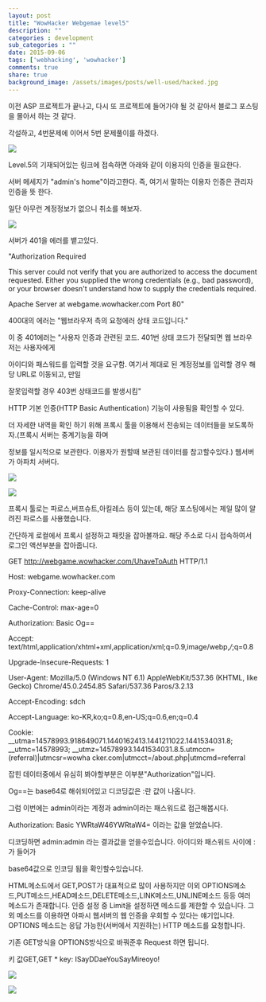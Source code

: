 ```yaml
---
layout: post
title: "WowHacker Webgemae level5"
description: ""
categories : development
sub_categories : ""
date: 2015-09-06
tags: ['webhacking', 'wowhacker']
comments: true
share: true
background_image: /assets/images/posts/well-used/hacked.jpg
---
```


이전 ASP 프로젝트가 끝나고, 다시 또 프로젝트에 들어가야 될 것 같아서 블로그 포스팅을 몰아서 하는 것 같다.

각설하고, 4번문제에 이어서 5번 문제풀이를 하겠다.

  

  

![](/assets/images/posts/75/217A5B4C55EC137524F19F.PNG)

  

  

Level.5의 기재되어있는 링크에 접속하면 아래와 같이 이용자의 인증을 필요한다.

서버 메세지가 "admin's home"이라고한다. 즉, 여기서 말하는 이용자 인증은 관리자 인증을 뜻 한다.

일단 아무런 계정정보가 없으니 취소를 해보자.

  

  

![](/assets/images/posts/75/2669A44C55EC1378323AE2.PNG)

서버가 401을 에러를 뱉고있다.  

"Authorization Required

This server could not verify that you are authorized to access the document
requested. Either you supplied the wrong credentials (e.g., bad password), or
your browser doesn't understand how to supply the credentials required.

Apache Server at webgame.wowhacker.com Port 80"

  

400대의 에러는 "웹브라우저 측의 요청에러 상태 코드입니다."

이 중 401에러는 "사용자 인증과 관련된 코드. 401번 상태 코드가 전달되면 웹 브라우저는 사용자에게

아이디와 패스워드를 입력할 것을 요구함. 여기서 제대로 된 계정정보를 입력할 경우 해당 URL로 이동되고, 만일

잘못입력할 경우 403번 상태코드를 발생시킴"

  

HTTP 기본 인증(HTTP Basic Authentication) 기능이 사용됨을 확인할 수 있다.

더 자세한 내역을 확인 하기 위해 프록시 툴을 이용해서 전송되는 데이터들을 보도록하자.(프록시 서버는 중계기능을 하며

정보를 일시적으로 보관한다. 이용자가 원할때 보관된 데이터를 참고할수있다.) 웹서버가 아파치 서버다.

  

![](/assets/images/posts/75/2340563F55EC1474375E03.PNG)

  

  

![](/assets/images/posts/75/2371CA3F55EC1477062D0A.PNG)

  

  

프록시 툴로는 파로스,버프슈트,아킬레스 등이 있는데, 해당 포스팅에서는 제일 많이 알려진 파로스를 사용했습니다.

간단하게 로컬에서 프록시 설정하고 패킷을 잡아볼까요. 해당 주소로 다시 접속하여서 로그인 액션부분을 잡아줍니다.

  

GET http://webgame.wowhacker.com/UhaveToAuth HTTP/1.1

Host: webgame.wowhacker.com

Proxy-Connection: keep-alive

Cache-Control: max-age=0

Authorization: Basic Og==

Accept:
text/html,application/xhtml+xml,application/xml;q=0.9,image/webp,*/*;q=0.8

Upgrade-Insecure-Requests: 1

User-Agent: Mozilla/5.0 (Windows NT 6.1) AppleWebKit/537.36 (KHTML, like
Gecko) Chrome/45.0.2454.85 Safari/537.36 Paros/3.2.13

Accept-Encoding: sdch

Accept-Language: ko-KR,ko;q=0.8,en-US;q=0.6,en;q=0.4

Cookie: __utma=14578993.918649071.1440162413.1441211022.1441534031.8;
__utmc=14578993; __utmz=14578993.1441534031.8.5.utmccn=(referral)|utmcsr=wowha
cker.com|utmcct=/about.php|utmcmd=referral

  

잡힌 데이터중에서 유심히 봐야할부분은 이부분"Authorization"입니다.

Og==는 base64로 해쉬되어있고 디코딩값은 :란 값이 나옵니다.

그럼 이번에는 admin이라는 계정과 admin이라는 패스워드로 접근해봅시다.

  

Authorization: Basic YWRtaW46YWRtaW4= 이라는 값을 얻었습니다.

디코딩하면 admin:admin 라는 결과값을 얻을수있습니다. 아이디와 패스워드 사이에 :가 들어가

base64값으로 인코딩 됨을 확인할수있습니다.

  

HTML메소드에서 GET,POST가 대표적으로 많이 사용하지만 이외
OPTIONS메소드,PUT메소드,HEAD메소드,DELETE메소드,LINK메소드,UNLINE메소드 등등 여러 메소드가 존재합니다. 인증 설정
중 Limit을 설정하면 메소드를 제한할 수 있습니다. 그 외 메소드를 이용하면 아파시 웹서버의 웹 인증을 우회할 수 있다는 얘기입니다.
OPTIONS 메소드는 응답 가능한(서버에서 지원하는) HTTP 메소드를 요청합니다.

  

기존 GET방식을 OPTIONS방식으로 바꿔준후 Request 하면 됩니다.

키 값GET,GET * key: ISayDDaeYouSayMireoyo!

  

![](/assets/images/posts/75/226D204655EC1E1729ED54.PNG)

  

  

![](/assets/images/posts/75/2224324F55EC1E8813EA86.JPEG)

  

  

  

  

  

